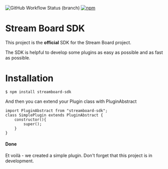 ![GitHub Workflow Status (branch)](https://img.shields.io/github/workflow/status/studimax/streamboard-sdk/CodeQL)
[![npm](https://img.shields.io/npm/v/streamboard-sdk)](https://www.npmjs.com/package/streamboard-sdk)
# Stream Board SDK

This project is the **official** SDK for the Stream Board project.

The SDK is helpful to develop some plugins as easy as possible and as fast as possible.

# Installation

    $ npm install streamboard-sdk

And then you can extend your Plugin class with PluginAbstract
    
    import PluginAbstract from "streamboard-sdk";
    class SimplePlugin extends PluginAbstract {
        constructor(){
            super();
        }
    }

#### Done

Et voilà - we created a simple plugin. Don't forget that this project is in development.
